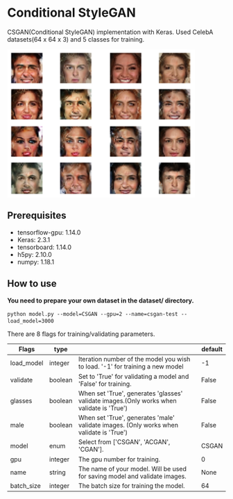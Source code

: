 # Conditional StyleGAN
CSGAN(Conditional StyleGAN) implementation with Keras. Used CelebA datasets(64 x 64 x 3) and 5 classes for training.


<img align="center" src="img/csgan-ex.png" alt="csgan-generated-images">

## Prerequisites

- tensorflow-gpu: 1.14.0
- Keras: 2.3.1
- tensorboard: 1.14.0
- h5py: 2.10.0
- numpy: 1.18.1

## How to use

**You need to prepare your own dataset in the dataset/ directory.**

```
python model.py --model=CSGAN --gpu=2 --name=csgan-test --load_model=3000
```

There are 8 flags for training/validating parameters. 

| Flags      | type    |                                                                                           | default |
|------------|---------|-------------------------------------------------------------------------------------------|---------|
| load_model | integer | Iteration number of the model you wish to load. '-1' for training a new model             | -1      |
| validate   | boolean | Set to 'True' for validating a model and 'False' for training.                            | False   |
| glasses    | boolean | When set 'True', generates 'glasses' validate images.(Only works when validate is 'True') | False   |
| male       | boolean | When set 'True', generates 'male' validate images. (Only works when validate is 'True')   | False   |
| model      | enum    | Select from ['CSGAN', 'ACGAN', 'CGAN'].                                                   | CSGAN   |
| gpu        | integer | The gpu number for training.                                                              | 0       |
| name       | string  | The name of your model. Will be used for saving model and validate images.                | None    |
| batch_size | integer | The batch size for training the model.                                                    | 64      |

